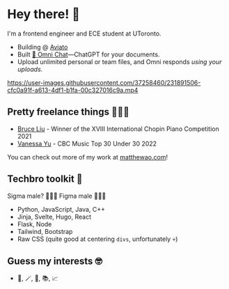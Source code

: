 # Hey there! 👋
I'm a frontend engineer and ECE student at UToronto.

- Building @ [Aviato](https://joinaviato.com)
- Built [💬 Omni Chat](https://omnilabs.ai/chat)—ChatGPT for your documents. 
- Upload unlimited personal or team files, and Omni responds *using your uploads.*


https://user-images.githubusercontent.com/37258460/231891506-cfc0a91f-a613-4df1-b1fa-00c327016c9a.mp4


## Pretty freelance things 🧑🏻‍💻

- [Bruce Liu](https://bruceliu.matthewao.com) - Winner of the XVIII International
Chopin Piano Competition 2021 
- [Vanessa Yu](https://vanessayu.com) - CBC Music Top 30 Under 30 2022

You can check out more of my work at [matthewao.com](https://matthewao.com)!

## Techbro toolkit 💼

Sigma male? 🙅🏻‍♂️ Figma male 🙋🏻‍♂️ 

- Python, JavaScript, Java, C++
- Jinja, Svelte, Hugo, React
- Flask, Node
- Tailwind, Bootstrap
- Raw CSS (quite good at centering `divs`, unfortunately 💀)

## Guess my interests 🤓

- 🎹, 🪄, 🤸, 📚, 📈 
